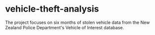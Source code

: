 # vehicle-theft-analysis
The project focuses on six months of stolen vehicle data from the New Zealand Police Department's Vehicle of Interest database.
